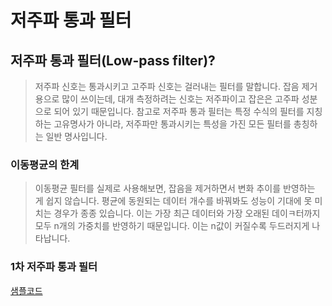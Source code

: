 # 저주파 통과 필터

## 저주파 통과 필터(Low-pass filter)?
>저주파 신호는 통과시키고 고주파 신호는 걸러내는 필터를 말합니다. 잡음 제거용으로 많이 쓰이는데, 대개 측정하려는 신호는 저주파이고 잡은은 고주파 성분으로 되어 있기 때문입니다. 참고로 저주파 통과 필터는 특정 수식의 필터를 지칭하는 고유명사가 아니라, 저주파만 통과시키는 특성을 가진 모든 필터를 총칭하는 일반 명사입니다.

### 이동평균의 한계
> 이동평균 필터를 실제로 사용해보면, 잡음을 제거하면서 변화 추이를 반영하는 게 쉽지 않습니다. 평균에 동원되는 데이터 개수를 바꿔봐도 성능이 기대에 못 미치는 경우가 종종 있습니다. 이는 가장 최근 데이터와 가장 오래된 데이ㅋ터까지 모두 n개의 가중치를 반영하기 때문입니다. 이는 n값이 커질수록 두드러지게 나타납니다. 

### 1차 저주파 통과 필터
[샘플코드](Low_pass_filter.py)
